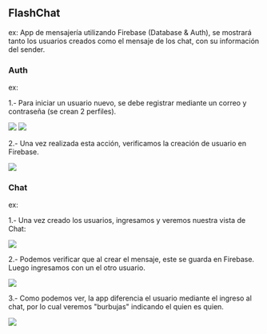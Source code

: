 ## FlashChat 

ex: App de mensajería utilizando Firebase (Database & Auth), se mostrará tanto los usuarios creados como el mensaje de los chat, con su información del sender.

### Auth ###
ex:

1.- Para iniciar un usuario nuevo, se debe registrar mediante un correo y contraseña (se crean 2 perfiles).

<img src="https://media.giphy.com/media/WopdBs4vmgUBHN89Vj/giphy.gif">
<img src="https://media.giphy.com/media/Y1GoOUsQ2OqkFVHoOH/giphy.gif">

2.- Una vez realizada esta acción, verificamos la creación de usuario en Firebase.

<img align="center" src="https://media.giphy.com/media/ehIyoKWHL8jkRjqRUp/giphy.gif">

### Chat ###
ex:

1.- Una vez creado los usuarios, ingresamos y veremos nuestra vista de Chat:

<img align="center" src="https://media.giphy.com/media/llUVidMkK6RQgyBRLd/giphy.gif">

2.- Podemos verificar que al crear el mensaje, este se guarda en Firebase. Luego ingresamos con un el otro usuario.

<img align="center" src="https://media.giphy.com/media/YRDx0X8z3gp83fl3pC/giphy.gif">

3.- Como podemos ver, la app diferencia el usuario mediante el ingreso al chat, por lo cual veremos "burbujas" indicando el quien es quien.

<img align="center" src="https://media.giphy.com/media/co5VUrMprkWbZlVsFg/giphy.gif">
